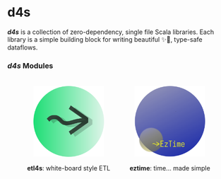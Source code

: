 # d4s

**_d4s_** is a collection of zero-dependency, single file Scala libraries. Each library is a simple building block for 
writing beautiful ✨🍰, type-safe dataflows.
### **_d4s_** Modules
<div align="center">

<div style="display: inline-block; text-align: center; margin: 20px 20px;">
  <a href="https://github.com/mattlianje/d4s/tree/master/etl4s">
    <img src="pix/etl4s.png" alt="etl4s" width="160" height="160"/>
  </a>
  <p><strong>etl4s</strong>: white-board style ETL</p>
</div>

<div style="display: inline-block; text-align: center; margin: 20px 20px;">
  <a href="https://github.com/mattlianje/d4s/tree/master/eztime">
    <img src="pix/eztime.png" alt="eztime" width="160" height="160"/>
  </a>
  <p><strong>eztime</strong>: time... made simple</p>
</div>

</div>
